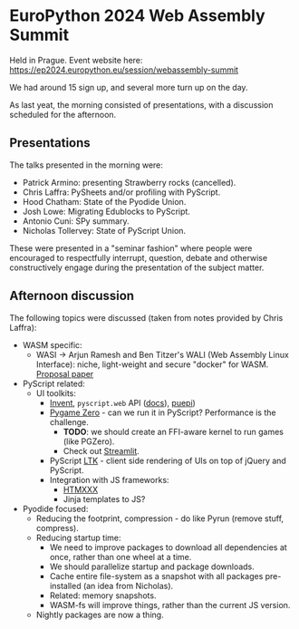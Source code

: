 # EuroPython 2024 Web Assembly Summit

Held in Prague. Event website here: https://ep2024.europython.eu/session/webassembly-summit 

We had around 15 sign up, and several more turn up on the day.

As last yeat, the morning consisted of presentations, with a discussion
scheduled for the afternoon.

## Presentations

The talks presented in the morning were:

* Patrick Armino: presenting Strawberry rocks (cancelled).
* Chris Laffra: PySheets and/or profiling with PyScript.
* Hood Chatham: State of the Pyodide Union.
* Josh Lowe: Migrating Edublocks to PyScript.
* Antonio Cuni: SPy summary.
* Nicholas Tollervey: State of PyScript Union.


These were presented in a "seminar fashion" where people were encouraged to
respectfully interrupt, question, debate and otherwise constructively engage
during the presentation of the subject matter.

## Afternoon discussion

The following topics were discussed (taken from notes provided by Chris Laffra):

* WASM specific:
    * WASI -> Arjun Ramesh and Ben Titzer's WALI (Web Assembly Linux Interface): niche, light-weight and secure "docker" for WASM. [Proposal paper](https://www.semanticscholar.org/paper/Stop-Hiding-The-Sharp-Knives%3A-The-WebAssembly-Linux-Ramesh-Huang/2544ea6d1cb37723b3988b7874981048357a614d)
* PyScript related:
    * UI toolkits:
        * [Invent](https://inventframework.org/), `pyscript.web` API ([docs](https://docs.pyscript.net/2024.8.2/user-guide/dom/#pyscriptweb)), [puepi](https://puepy.dev/))
        * [Pygame Zero](https://pygame-zero.readthedocs.io/en/stable/index.html) - can we run it in PyScript? Performance is the challenge.
            * **TODO**: we should create an FFI-aware kernel to run games (like PGZero).
            * Check out [Streamlit](https://streamlit.io/).
        * PyScript [LTK](https://github.com/pyscript/ltk) - client side rendering of UIs on top of jQuery and PyScript.
        * Integration with JS frameworks:
            * [HTMXXX](https://htmxxx.fly.dev/)
            * Jinja templates to JS?
* Pyodide focused:
    * Reducing the footprint, compression - do like Pyrun (remove stuff, compress).
    * Reducing startup time:
        * We need to improve packages to download all dependencies at once, rather than one wheel at a time.
        * We should parallelize startup and package downloads.
        * Cache entire file-system as a snapshot with all packages pre-installed (an idea from Nicholas).
        * Related: memory snapshots.
        * WASM-fs will improve things, rather than the current JS version.
    * Nightly packages are now a thing.
